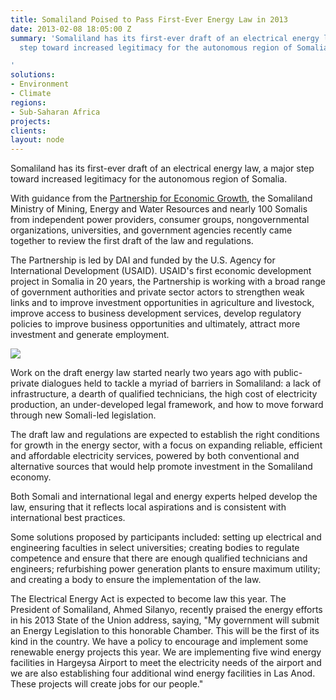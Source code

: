 ```yaml
---
title: Somaliland Poised to Pass First-Ever Energy Law in 2013
date: 2013-02-08 18:05:00 Z
summary: 'Somaliland has its first-ever draft of an electrical energy law, a major
  step toward increased legitimacy for the autonomous region of Somalia.

'
solutions:
- Environment
- Climate
regions:
- Sub-Saharan Africa
projects: 
clients: 
layout: node
---
```


Somaliland has its first-ever draft of an electrical energy law, a major step toward increased legitimacy for the autonomous region of Somalia.

With guidance from the [Partnership for Economic Growth][1], the Somaliland Ministry of Mining, Energy and Water Resources and nearly 100 Somalis from independent power providers, consumer groups, nongovernmental organizations, universities, and government agencies recently came together to review the first draft of the law and regulations.

The Partnership is led by DAI and funded by the U.S. Agency for International Development (USAID). USAID's first economic development project in Somalia in 20 years, the Partnership is working with a broad range of government authorities and private sector actors to strengthen weak links and to improve investment opportunities in agriculture and livestock, improve access to business development services, develop regulatory policies to improve business opportunities and ultimately, attract more investment and generate employment.

![][2]

Work on the draft energy law started nearly two years ago with public-private dialogues held to tackle a myriad of barriers in Somaliland: a lack of infrastructure, a dearth of qualified technicians, the high cost of electricity production, an under-developed legal framework, and how to move forward through new Somali-led legislation.

The draft law and regulations are expected to establish the right conditions for growth in the energy sector, with a focus on expanding reliable, efficient and affordable electricity services, powered by both conventional and alternative sources that would help promote investment in the Somaliland economy.

Both Somali and international legal and energy experts helped develop the law, ensuring that it reflects local aspirations and is consistent with international best practices.

Some solutions proposed by participants included: setting up electrical and engineering faculties in select universities; creating bodies to regulate competence and ensure that there are enough qualified technicians and engineers; refurbishing power generation plants to ensure maximum utility; and creating a body to ensure the implementation of the law.

The Electrical Energy Act is expected to become law this year. The President of Somaliland, Ahmed Silanyo, recently praised the energy efforts in his 2013 State of the Union address, saying, "My government will submit an Energy Legislation to this honorable Chamber. This will be the first of its kind in the country. We have a policy to encourage and implement some renewable energy projects this year. We are implementing five wind energy facilities in Hargeysa Airport to meet the electricity needs of the airport and we are also establishing four additional wind energy facilities in Las Anod. These projects will create jobs for our people."

[1]: /our-work/projects/somalia-partnership-economic-growth-program
[2]: https://assetify-dai.com/news/EnergyLaw.jpg
